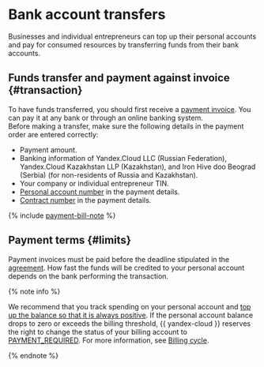 # Bank account transfers

Businesses and individual entrepreneurs can top up their personal accounts and pay for consumed resources by transferring funds from their bank accounts.

## Funds transfer and payment against invoice {#transaction}

To have funds transferred, you should first receive a [payment invoice](../concepts/bill.md). You can pay it at any bank or through an online banking system.<br/>Before making a transfer, make sure the following details in the payment order are entered correctly:


* Payment amount.
* Banking information of Yandex.Cloud LLC (Russian Federation), Yandex.Cloud Kazakhstan LLP (Kazakhstan), and Iron Hive doo Beograd (Serbia) (for non-residents of Russia and Kazakhstan).
* Your company or individual entrepreneur TIN.
* [Personal account number](../concepts/personal-account.md#id) in the payment details.
* [Contract number](../concepts/contract.md) in the payment details.

{% include [payment-bill-note](../_includes/payment-bill-note.md) %}



## Payment terms {#limits}

Payment invoices must be paid before the deadline stipulated in the [agreement](../concepts/contract.md). How fast the funds will be credited to your personal account depends on the bank performing the transaction.


{% note info %}

We recommend that you track spending on your personal account and [top up the balance so that it is always positive](../operations/pay-the-bill.md). If the personal account balance drops to zero or exceeds the billing threshold, {{ yandex-cloud }} reserves the right to change the status of your billing account to [PAYMENT_REQUIRED](../concepts/billing-account-statuses.md#conditions). For more information, see [Billing cycle](../payment/billing-cycle-business.md).

{% endnote %}



